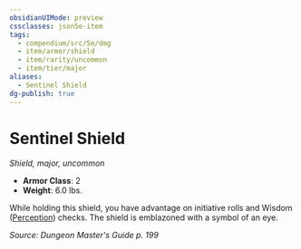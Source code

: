 ```yaml
---
obsidianUIMode: preview
cssclasses: json5e-item
tags:
  - compendium/src/5e/dmg
  - item/armor/shield
  - item/rarity/uncommon
  - item/tier/major
aliases:
  - Sentinel Shield
dg-publish: true
---
```

# Sentinel Shield
*Shield, major, uncommon*  

- **Armor Class**: 2
- **Weight**: 6.0 lbs.

While holding this shield, you have advantage on initiative rolls and Wisdom ([Perception](/3-Mechanics/CLI/rules/skills.md#Perception)) checks. The shield is emblazoned with a symbol of an eye.

*Source: Dungeon Master's Guide p. 199*